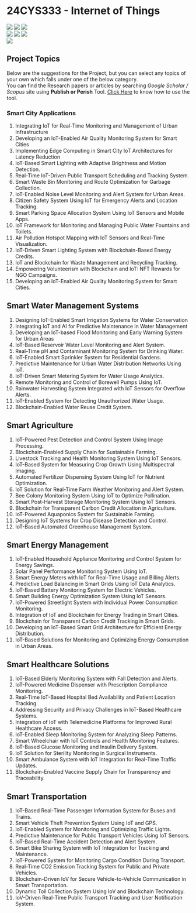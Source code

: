 # 24CYS333 - Internet of Things
![](https://img.shields.io/badge/Batch-22CYS-lightgreen) ![](https://img.shields.io/badge/UG-blue) ![](https://img.shields.io/badge/Subject-IoT-blue)
<br/>
![](https://img.shields.io/badge/Lecture-2-orange) ![](https://img.shields.io/badge/Practical-3-orange) ![](https://img.shields.io/badge/Credits-3-orange) <br/>
![](https://img.shields.io/badge/Regular_Students-72-gold) <br/>

## Project Topics

Below are the suggestions for the Project, but you can select any topics of your own which falls under one of the below category. <br/> 
You can find the Research papers or articles by searching _Google Scholar / Scopus_ site using **Publish or Perish** Tool. [Click Here](https://github.com/ramagururadhakrishnan/Research-Resources/blob/main/PoP.md) to know how to use the tool. 

### Smart City Applications
1. Integrating IoT for Real-Time Monitoring and Management of Urban Infrastructure
2. Developing an IoT-Enabled Air Quality Monitoring System for Smart Cities
3. Implementing Edge Computing in Smart City IoT Architectures for Latency Reduction
4. IoT-Based Smart Lighting with Adaptive Brightness and Motion Detection.
5. Real-Time IoT-Driven Public Transport Scheduling and Tracking System.
6. Smart Waste Bin Monitoring and Route Optimization for Garbage Collection.
7. IoT-Enabled Noise Level Monitoring and Alert System for Urban Areas.
8. Citizen Safety System Using IoT for Emergency Alerts and Location Tracking.
9. Smart Parking Space Allocation System Using IoT Sensors and Mobile Apps.
10. IoT Framework for Monitoring and Managing Public Water Fountains and Toilets.
11. Air Pollution Hotspot Mapping with IoT Sensors and Real-Time Visualization.
12. IoT-Driven Smart Lighting System with Blockchain-Based Energy Credits.
13. IoT and Blockchain for Waste Management and Recycling Tracking.
14. Empowering Volunteerism with Blockchain and IoT: NFT Rewards for NGO Campaigns.
15. Developing an IoT-Enabled Air Quality Monitoring System for Smart Cities.

## Smart Water Management Systems
1. Designing IoT-Enabled Smart Irrigation Systems for Water Conservation
2. Integrating IoT and AI for Predictive Maintenance in Water Management
3. Developing an IoT-based Flood Monitoring and Early Warning System for Urban Areas
4. IoT-Based Reservoir Water Level Monitoring and Alert System.
5. Real-Time pH and Contaminant Monitoring System for Drinking Water.
6. IoT-Enabled Smart Sprinkler System for Residential Gardens.
7. Predictive Maintenance for Urban Water Distribution Networks Using IoT.
8. IoT-Driven Smart Metering System for Water Usage Analytics.
9. Remote Monitoring and Control of Borewell Pumps Using IoT.
10. Rainwater Harvesting System Integrated with IoT Sensors for Overflow Alerts.
11. IoT-Enabled System for Detecting Unauthorized Water Usage.
12. Blockchain-Enabled Water Reuse Credit System.

## Smart Agriculture
1. IoT-Powered Pest Detection and Control System Using Image Processing.
2. Blockchain-Enabled Supply Chain for Sustainable Farming.
3. Livestock Tracking and Health Monitoring System Using IoT Sensors.
4. IoT-Based System for Measuring Crop Growth Using Multispectral Imaging.
5. Automated Fertilizer Dispensing System Using IoT for Nutrient Optimization.
6. IoT Solution for Real-Time Farm Weather Monitoring and Alert System.
7. Bee Colony Monitoring System Using IoT to Optimize Pollination.
8. Smart Post-Harvest Storage Monitoring System Using IoT Sensors.
9. Blockchain for Transparent Carbon Credit Allocation in Agriculture.
10. IoT-Powered Aquaponics System for Sustainable Farming.
11. Designing IoT Systems for Crop Disease Detection and Control.
12. IoT-Based Automated Greenhouse Management System.

## Smart Energy Management
1. IoT-Enabled Household Appliance Monitoring and Control System for Energy Savings.
2. Solar Panel Performance Monitoring System Using IoT.
3. Smart Energy Meters with IoT for Real-Time Usage and Billing Alerts.
4. Predictive Load Balancing in Smart Grids Using IoT Data Analytics.
5. IoT-Based Battery Monitoring System for Electric Vehicles.
6. Smart Building Energy Optimization System Using IoT Sensors.
7. IoT-Powered Streetlight System with Individual Power Consumption Monitoring.
8. Integration of IoT and Blockchain for Energy Trading in Smart Cities.
9. Blockchain for Transparent Carbon Credit Tracking in Smart Grids.
10. Developing an IoT-Based Smart Grid Architecture for Efficient Energy Distribution.
11. IoT-Based Solutions for Monitoring and Optimizing Energy Consumption in Urban Areas.

## Smart Healthcare Solutions
1. IoT-Based Elderly Monitoring System with Fall Detection and Alerts.
2. IoT-Powered Medicine Dispenser with Prescription Compliance Monitoring.
3. Real-Time IoT-Based Hospital Bed Availability and Patient Location Tracking.
4. Addressing Security and Privacy Challenges in IoT-Based Healthcare Systems.
5. Integration of IoT with Telemedicine Platforms for Improved Rural Healthcare Access.
6. IoT-Enabled Sleep Monitoring System for Analyzing Sleep Patterns.
7. Smart Wheelchair with IoT Controls and Health Monitoring Features.
8. IoT-Based Glucose Monitoring and Insulin Delivery System.
9. IoT Solution for Sterility Monitoring in Surgical Instruments.
10. Smart Ambulance System with IoT Integration for Real-Time Traffic Updates.
11. Blockchain-Enabled Vaccine Supply Chain for Transparency and Traceability.

## Smart Transportation
1. IoT-Based Real-Time Passenger Information System for Buses and Trains.
2. Smart Vehicle Theft Prevention System Using IoT and GPS.
3. IoT-Enabled System for Monitoring and Optimizing Traffic Lights.
4. Predictive Maintenance for Public Transport Vehicles Using IoT Sensors.
5. IoT-Based Real-Time Accident Detection and Alert System.
6. Smart Bike Sharing System with IoT Integration for Tracking and Maintenance.
7. IoT-Powered System for Monitoring Cargo Condition During Transport.
8. Real-Time CO2 Emission Tracking System for Public and Private Vehicles.
9. Blockchain-Driven IoV for Secure Vehicle-to-Vehicle Communication in Smart Transportation.
10. Dynamic Toll Collection System Using IoV and Blockchain Technology.
11. IoV-Driven Real-Time Public Transport Tracking and User Notification System.

